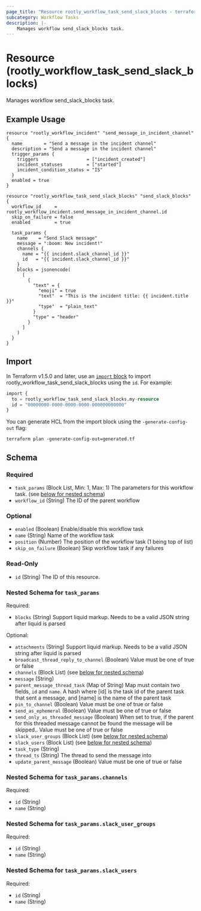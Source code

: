```yaml
---
page_title: "Resource rootly_workflow_task_send_slack_blocks - terraform-provider-rootly"
subcategory: Workflow Tasks
description: |-
    Manages workflow send_slack_blocks task.
---
```


# Resource (rootly_workflow_task_send_slack_blocks)

Manages workflow send_slack_blocks task.

## Example Usage

```shell
resource "rootly_workflow_incident" "send_message_in_incident_channel" {
  name        = "Send a message in the incident channel"
  description = "Send a message in the incident channel"
  trigger_params {
    triggers                  = ["incident_created"]
    incident_statuses         = ["started"]
    incident_condition_status = "IS"
  }
  enabled = true
}

resource "rootly_workflow_task_send_slack_blocks" "send_slack_blocks" {
  workflow_id     = rootly_workflow_incident.send_message_in_incident_channel.id
  skip_on_failure = false
  enabled         = true

  task_params {
    name    = "Send Slack message"
    message = ":boom: New incident!"
    channels {
      name = "{{ incident.slack_channel_id }}"
      id   = "{{ incident.slack_channel_id }}"
    }
    blocks = jsonencode(
      [
        {
          "text" = {
            "emoji" = true
            "text"  = "This is the incident title: {{ incident.title }}"
            "type"  = "plain_text"
          }
          "type" = "header"
        }
      ]
    )
  }
}
```

## Import

In Terraform v1.5.0 and later, use an [`import` block](https://developer.hashicorp.com/terraform/language/import) to import rootly_workflow_task_send_slack_blocks using the `id`. For example:

```terraform
import {
  to = rootly_workflow_task_send_slack_blocks.my-resource
  id = "00000000-0000-0000-0000-000000000000"
}
```

You can generate HCL from the import block using the `-generate-config-out` flag:

```console
terraform plan -generate-config-out=generated.tf
```

<!-- schema generated by tfplugindocs -->
## Schema

### Required

- `task_params` (Block List, Min: 1, Max: 1) The parameters for this workflow task. (see [below for nested schema](#nestedblock--task_params))
- `workflow_id` (String) The ID of the parent workflow

### Optional

- `enabled` (Boolean) Enable/disable this workflow task
- `name` (String) Name of the workflow task
- `position` (Number) The position of the workflow task (1 being top of list)
- `skip_on_failure` (Boolean) Skip workflow task if any failures

### Read-Only

- `id` (String) The ID of this resource.

<a id="nestedblock--task_params"></a>
### Nested Schema for `task_params`

Required:

- `blocks` (String) Support liquid markup. Needs to be a valid JSON string after liquid is parsed

Optional:

- `attachments` (String) Support liquid markup. Needs to be a valid JSON string after liquid is parsed
- `broadcast_thread_reply_to_channel` (Boolean) Value must be one of true or false
- `channels` (Block List) (see [below for nested schema](#nestedblock--task_params--channels))
- `message` (String)
- `parent_message_thread_task` (Map of String) Map must contain two fields, `id` and `name`. A hash where [id] is the task id of the parent task that sent a message, and [name] is the name of the parent task
- `pin_to_channel` (Boolean) Value must be one of true or false
- `send_as_ephemeral` (Boolean) Value must be one of true or false
- `send_only_as_threaded_message` (Boolean) When set to true, if the parent for this threaded message cannot be found the message will be skipped.. Value must be one of true or false
- `slack_user_groups` (Block List) (see [below for nested schema](#nestedblock--task_params--slack_user_groups))
- `slack_users` (Block List) (see [below for nested schema](#nestedblock--task_params--slack_users))
- `task_type` (String)
- `thread_ts` (String) The thread to send the message into
- `update_parent_message` (Boolean) Value must be one of true or false

<a id="nestedblock--task_params--channels"></a>
### Nested Schema for `task_params.channels`

Required:

- `id` (String)
- `name` (String)


<a id="nestedblock--task_params--slack_user_groups"></a>
### Nested Schema for `task_params.slack_user_groups`

Required:

- `id` (String)
- `name` (String)


<a id="nestedblock--task_params--slack_users"></a>
### Nested Schema for `task_params.slack_users`

Required:

- `id` (String)
- `name` (String)
